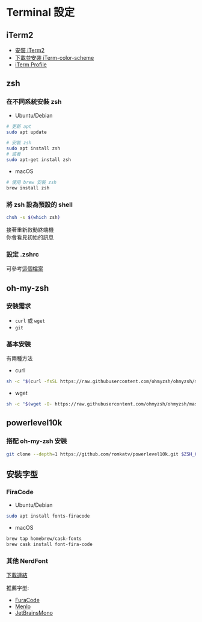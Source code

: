 # Terminal 設定

## iTerm2

- [安裝 iTerm2](https://iterm2.com/)
- [下載並安裝 iTerm-color-scheme](https://iterm2colorschemes.com/)
- [iTerm Profile](https://raw.githubusercontent.com/saltchang/personal-configs/master/shell/iTerm/Salt_Profile.json)

## zsh

### 在不同系統安裝 zsh

- Ubuntu/Debian

```bash
# 更新 apt
sudo apt update

# 安裝 zsh
sudo apt install zsh
# 或者
sudo apt-get install zsh
```

- macOS

```bash
# 使用 brew 安裝 zsh
brew install zsh
```

### 將 zsh 設為預設的 shell

```bash
chsh -s $(which zsh)
```

接著重新啟動終端機  
你會看見初始的訊息

### 設定 .zshrc

可參考[這個檔案](https://raw.githubusercontent.com/saltchang/personal-configs/master/shell/zsh/.zshrc-clean)

## oh-my-zsh

### 安裝需求

- `curl` 或 `wget`
- `git`

### 基本安裝

有兩種方法

- curl

```bash
sh -c "$(curl -fsSL https://raw.githubusercontent.com/ohmyzsh/ohmyzsh/master/tools/install.sh)"
```

- wget

```bash
sh -c "$(wget -O- https://raw.githubusercontent.com/ohmyzsh/ohmyzsh/master/tools/install.sh)"
```

## powerlevel10k

### 搭配 oh-my-zsh 安裝

```bash
git clone --depth=1 https://github.com/romkatv/powerlevel10k.git $ZSH_CUSTOM/themes/powerlevel10k
```

## 安裝字型

### FiraCode

- Ubuntu/Debian

```bash
sudo apt install fonts-firacode
```

- macOS

```bash
brew tap homebrew/cask-fonts
brew cask install font-fira-code
```

### 其他 NerdFont

[下載連結](https://www.nerdfonts.com/font-downloads)

推薦字型:

- [FuraCode](https://github.com/ryanoasis/nerd-fonts/releases/download/v2.0.0/FiraCode.zip)
- [Menlo](https://github.com/ryanoasis/nerd-fonts/releases/download/v2.0.0/Meslo.zip)
- [JetBrainsMono](https://download.jetbrains.com/fonts/JetBrainsMono-1.0.0.zip)
